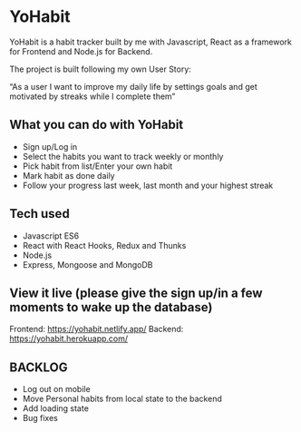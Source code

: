 # YoHabit

YoHabit is a habit tracker built by me with Javascript, React as a framework for Frontend and Node.js for Backend. 

The project is built following my own User Story: 

“As a user I want to improve my daily life by settings goals and get motivated by streaks while I complete them”

## What you can do with YoHabit

- Sign up/Log in 
- Select the habits you want to track weekly or monthly 
- Pick habit from list/Enter your own habit 
- Mark habit as done daily
- Follow your progress last week, last month and your highest streak

## Tech used
- Javascript ES6
- React with React Hooks, Redux and Thunks
- Node.js
- Express, Mongoose and MongoDB 

## View it live (please give the sign up/in a few moments to wake up the database)

Frontend: https://yohabit.netlify.app/
Backend: https://yohabit.herokuapp.com/


## BACKLOG
- Log out on mobile
- Move Personal habits from local state to the backend  
- Add loading state 
- Bug fixes
